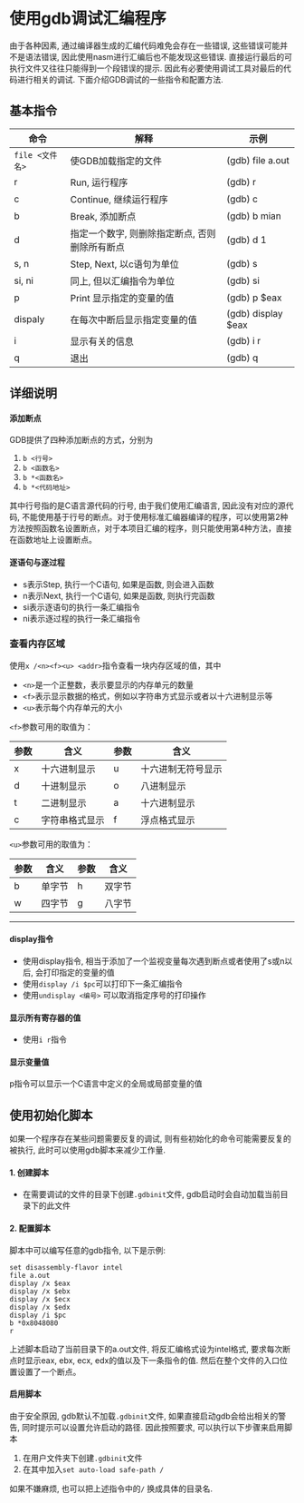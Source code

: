 使用gdb调试汇编程序
==================

由于各种因素, 通过编译器生成的汇编代码难免会存在一些错误, 这些错误可能并不是语法错误, 因此使用nasm进行汇编后也不能发现这些错误. 直接运行最后的可执行文件又往往只能得到一个段错误的提示. 因此有必要使用调试工具对最后的代码进行相关的调试. 下面介绍GDB调试的一些指令和配置方法.


基本指令
----------


| 命令            | 解释                                           | 示例               |
| --------------- | ---------------------------------------------- | ------------------ |
| `file <文件名>` | 使GDB加载指定的文件                            | (gdb) file a.out   |
| r               | Run, 运行程序                                  | (gdb) r            |
| c               | Continue, 继续运行程序                         | (gdb) c            |
| b               | Break, 添加断点                                | (gdb) b mian       |
| d               | 指定一个数字, 则删除指定断点, 否则删除所有断点 | (gdb) d 1          |
| s, n            | Step, Next, 以c语句为单位                      | (gdb) s            |
| si, ni          | 同上, 但以汇编指令为单位                       | (gdb) si           |
| p               | Print 显示指定的变量的值                       | (gdb) p $eax       |
| dispaly         | 在每次中断后显示指定变量的值                   | (gdb) display $eax |
| i               | 显示有关的信息                                 | (gdb) i r          |
| q               | 退出                                           | (gdb) q            |


详细说明
--------------

#### 添加断点

GDB提供了四种添加断点的方式，分别为

1. `b <行号>`
2. `b <函数名>`
3. `b *<函数名>`
4. `b *<代码地址>`

其中行号指的是C语言源代码的行号, 由于我们使用汇编语言, 因此没有对应的源代码, 不能使用基于行号的断点。对于使用标准汇编器编译的程序，可以使用第2种方法按照函数名设置断点，对于本项目汇编的程序，则只能使用第4种方法，直接在函数地址上设置断点。

#### 逐语句与逐过程

- s表示Step, 执行一个C语句, 如果是函数, 则会进入函数
- n表示Next, 执行一个C语句, 如果是函数, 则执行完函数
- si表示逐语句的执行一条汇编指令
- ni表示逐过程的执行一条汇编指令

### 查看内存区域

使用`x /<n><f><u> <addr>`指令查看一块内存区域的值，其中

- `<n>`是一个正整数，表示要显示的内存单元的数量
- `<f>`表示显示数据的格式，例如以字符串方式显示或者以十六进制显示等
- `<u>`表示每个内存单元的大小

`<f>`参数可用的取值为：

| 参数 | 含义           | 参数 | 含义               |
| ---- | -------------- | ---- | ------------------ |
| x    | 十六进制显示   | u    | 十六进制无符号显示 |
| d    | 十进制显示     | o    | 八进制显示         |
| t    | 二进制显示     | a    | 十六进制显示       |
| c    | 字符串格式显示 | f    | 浮点格式显示       |

`<u>`参数可用的取值为：

| 参数 | 含义   | 参数 | 含义   |
| ---- | ------ | ---- | ------ |
| b    | 单字节 | h    | 双字节 |
| w    | 四字节 | g    | 八字节 |

----------------




#### display指令

- 使用display指令, 相当于添加了一个监视变量每次遇到断点或者使用了s或n以后, 会打印指定的变量的值
- 使用`display /i $pc`可以打印下一条汇编指令
- 使用`undisplay <编号>` 可以取消指定序号的打印操作

#### 显示所有寄存器的值

- 使用`i r`指令

#### 显示变量值

p指令可以显示一个C语言中定义的全局或局部变量的值


使用初始化脚本
--------------

如果一个程序存在某些问题需要反复的调试,  则有些初始化的命令可能需要反复的被执行, 此时可以使用gdb脚本来减少工作量.


#### 1. 创建脚本
- 在需要调试的文件的目录下创建`.gdbinit`文件, gdb启动时会自动加载当前目录下的此文件

#### 2. 配置脚本

脚本中可以编写任意的gdb指令, 以下是示例:

```
set disassembly-flavor intel
file a.out
display /x $eax
display /x $ebx
display /x $ecx
display /x $edx
display /i $pc
b *0x8048080
r
```

上述脚本启动了当前目录下的a.out文件, 将反汇编格式设为intel格式, 要求每次断点时显示eax, ebx, ecx, edx的值以及下一条指令的值. 然后在整个文件的入口位置设置了一个断点。

#### 启用脚本

由于安全原因, gdb默认不加载`.gdbinit`文件, 如果直接启动gdb会给出相关的警告, 同时提示可以设置允许启动的路径. 因此按照要求, 可以执行以下步骤来启用脚本

1. 在用户文件夹下创建`.gdbinit`文件
2. 在其中加入`set auto-load safe-path /`

如果不嫌麻烦, 也可以把上述指令中的`/` 换成具体的目录名.